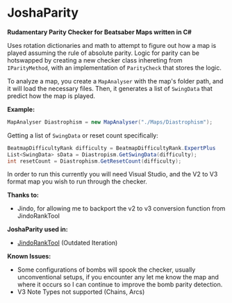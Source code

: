 # JoshaParity

**Rudamentary Parity Checker for Beatsaber Maps written in C#**

Uses rotation dictionaries and math to attempt to figure out how a map is played assuming the
rule of absolute parity. Logic for parity can be hotswapped by creating a new checker class inhereting from
`IParityMethod`, with an implementation of `ParityCheck` that stores the logic.

To analyze a map, you create a `MapAnalyser` with the map's folder path, and
it will load the necessary files. Then, it generates a list of `SwingData` that predict how the map is played.

**Example:**
```C#
MapAnalyser Diastrophism = new MapAnalyser("./Maps/Diastrophism");
```

Getting a list of `SwingData` or reset count specifically:
```C#
BeatmapDifficultyRank difficulty = BeatmapDifficultyRank.ExpertPlus
List<SwingData> sData = Diastropism.GetSwingData(difficulty);
int resetCount = Diastrophism.GetResetCount(difficulty);
```

In order to run this currently you will need Visual Studio, and the V2 to V3 format map you 
wish to run through the checker. 

**Thanks to:**
- Jindo, for allowing me to backport the v2 to v3 conversion function from JindoRankTool

**JoshaParity used in:**
- [JindoRankTool](https://github.com/oshannonlepper/JindoRankTool) (Outdated Iteration)

**Known Issues:**
- Some configurations of bombs will spook the checker, usually unconventional setups, if you encounter any
  let me know the map and where it occurs so I can continue to improve the bomb parity detection.
- V3 Note Types not supported (Chains, Arcs)
